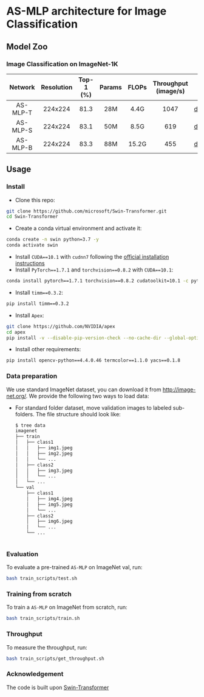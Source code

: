 # AS-MLP architecture for Image Classification

## Model Zoo

### Image Classification on ImageNet-1K

| Network | Resolution | Top-1 (%) | Params | FLOPs | Throughput (image/s) | model |
|:---:|:---:|:---:|:---:| :---:| :---:|:---:|
| AS-MLP-T | 224x224 | 81.3 | 28M | 4.4G | 1047 | [download](https://github.com/SwinTransformer/storage/releases/download/v1.0.0/swin_tiny_patch4_window7_224.pth) |
| AS-MLP-S | 224x224 | 83.1 | 50M | 8.5G | 619 | [download](https://github.com/SwinTransformer/storage/releases/download/v1.0.0/swin_small_patch4_window7_224.pth) |
| AS-MLP-B | 224x224 | 83.3 | 88M | 15.2G | 455 | [download](https://github.com/SwinTransformer/storage/releases/download/v1.0.0/swin_base_patch4_window7_224.pth) |


## Usage

### Install

- Clone this repo:

```bash
git clone https://github.com/microsoft/Swin-Transformer.git
cd Swin-Transformer
```

- Create a conda virtual environment and activate it:

```bash
conda create -n swin python=3.7 -y
conda activate swin
```

- Install `CUDA==10.1` with `cudnn7` following
  the [official installation instructions](https://docs.nvidia.com/cuda/cuda-installation-guide-linux/index.html)
- Install `PyTorch==1.7.1` and `torchvision==0.8.2` with `CUDA==10.1`:

```bash
conda install pytorch==1.7.1 torchvision==0.8.2 cudatoolkit=10.1 -c pytorch
```

- Install `timm==0.3.2`:

```bash
pip install timm==0.3.2
```

- Install `Apex`:

```bash
git clone https://github.com/NVIDIA/apex
cd apex
pip install -v --disable-pip-version-check --no-cache-dir --global-option="--cpp_ext" --global-option="--cuda_ext" ./
```

- Install other requirements:

```bash
pip install opencv-python==4.4.0.46 termcolor==1.1.0 yacs==0.1.8
```

### Data preparation

We use standard ImageNet dataset, you can download it from http://image-net.org/. We provide the following two ways to
load data:

- For standard folder dataset, move validation images to labeled sub-folders. The file structure should look like:
  ```bash
  $ tree data
  imagenet
  ├── train
  │   ├── class1
  │   │   ├── img1.jpeg
  │   │   ├── img2.jpeg
  │   │   └── ...
  │   ├── class2
  │   │   ├── img3.jpeg
  │   │   └── ...
  │   └── ...
  └── val
      ├── class1
      │   ├── img4.jpeg
      │   ├── img5.jpeg
      │   └── ...
      ├── class2
      │   ├── img6.jpeg
      │   └── ...
      └── ...
 
  ```


### Evaluation

To evaluate a pre-trained `AS-MLP` on ImageNet val, run:

```bash
bash train_scripts/test.sh
```


### Training from scratch

To train a `AS-MLP` on ImageNet from scratch, run:

```bash
bash train_scripts/train.sh
```


### Throughput

To measure the throughput, run:

```bash
bash train_scripts/get_throughput.sh
```


<!-- ### Citation
If this project is helpful for you, you can cite our paper:
```
@article{Lian_2021_ASMLP,
author = {Lian, Dongze and Yu, Zehao and Sun, Xing and Gao, Shenghua},
title = {AS-MLP: An Axial Shifted MLP Architecture for Vision},
journal={arXiv preprint arXiv:xxx},
year = {2021}
}
``` -->


### Acknowledgement
The code is built upon [Swin-Transformer](https://github.com/microsoft/Swin-Transformer)
